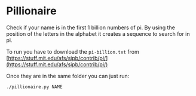 

# Pillionaire

Check if your name is in the first 1 billion numbers of pi. 
By using the position of the letters in the alphabet it creates a sequence to 
search for in pi.

To run you have to download the `pi-billion.txt` from 
[https://stuff.mit.edu/afs/sipb/contrib/pi/](https://stuff.mit.edu/afs/sipb/contrib/pi/)

Once they are in the same folder you can just run:
```
./pillionaire.py NAME
```

